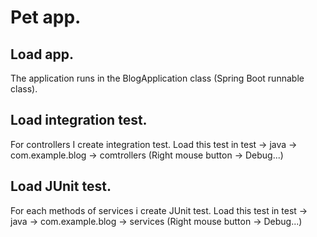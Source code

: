 # Pet app.

## Load app.
The application runs in the BlogApplication class (Spring Boot runnable class).

## Load integration test.
For controllers I create integration test. Load this test in test -> java -> com.example.blog -> comtrollers (Right mouse button -> Debug...)


## Load JUnit test.
For each methods of services i create JUnit test. Load this test in test -> java -> com.example.blog -> services (Right mouse button -> Debug...)